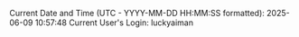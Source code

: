 Current Date and Time (UTC - YYYY-MM-DD HH:MM:SS formatted): 2025-06-09 10:57:48
Current User's Login: luckyaiman
